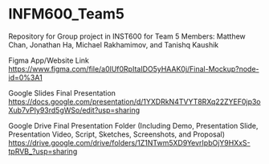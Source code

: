 # INFM600_Team5
Repository for Group project in INST600 for Team 5
Members: Matthew Chan, Jonathan Ha, Michael Rakhamimov, and Tanishq Kaushik

Figma App/Website Link<br/>
https://www.figma.com/file/a0lUf0RpItaIDO5yHAAK0j/Final-Mockup?node-id=0%3A1

Google Slides Final Presentation
https://docs.google.com/presentation/d/1YXDRkN4TVYT8RXq22ZYEF0jp3oXub7vPIy93rd5gWSo/edit?usp=sharing

Google Drive Final Presentation Folder (Including Demo, Presentation Slide, Presentation Video, Script, Sketches, Screenshots, and Proposal)<br/>
https://drive.google.com/drive/folders/1Z1NTwm5XD9YevrIpbOjY9HXxS-tpRVB_?usp=sharing

